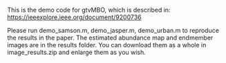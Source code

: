 This is the demo code for gtvMBO, which is described in:
https://ieeexplore.ieee.org/document/9200736

Please run demo_samson.m, demo_jasper.m, demo_urban.m to reproduce the results in the paper. 
The estimated abundance map and endmember images are in the results folder. You can download them as a whole in image_results.zip and enlarge them as you wish. 
